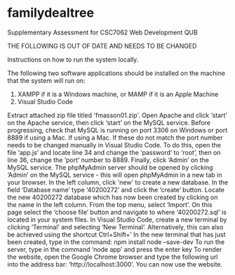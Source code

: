 # familydealtree
Supplementary Assessment for CSC7062 Web Development QUB

THE FOLLOWING IS OUT OF DATE AND NEEDS TO BE CHANGED

Instructions on how to run the system locally.

The following two software applications should be installed on the machine that the system will run on:
1. XAMPP if it is a Windows machine, or MAMP if it is an Apple Machine
2. Visual Studio Code

Extract attached zip file titled 'fmasson01.zip'.
Open Apache and click ‘start’ on the Apache service, then click ‘start’ on the MySQL service.
Before progressing, check that MySQL is running on port 3306 on Windows or port 8889 if using a Mac. If using a Mac.
If these do not match the port number needs to be changed manually in Visual Studio Code.
To do this, open the file ‘app.js’ and locate line 34 and change the ‘password’ to ‘root’, then on line 36, change the ‘port’ number to 8889.
Finally, click ‘Admin’ on the MySQL service.
The phpMyAdmin server should be opened by clicking ‘Admin’ on the MySQL service - this will open phpMyAdmin in a new tab in your browser.
In the left column, click 'new' to create a new database.
In the field ‘Database name’ type ‘40200272’ and click the ‘create’ button.
Locate the new 40200272 database which has now been created by clicking on the name in the left column.
From the top menu, select ‘Import’. On this page select the ‘choose file’ button and navigate to where ‘40200272.sql’ is located in your system files.
In Visual Studio Code, create a new terminal by clicking ‘Terminal’ and selecting ‘New Terminal’.
Alternatively, this can also be achieved using the shortcut Ctrl+Shift+’
In the new terminal that has just been created, type in the command: npm install node –save-dev
To run the server, type in the command ‘node app’ and press the enter key
To render the website, open the Google Chrome browser and type the following url into the address bar: ‘http://localhost:3000’.
You can now use the website.
